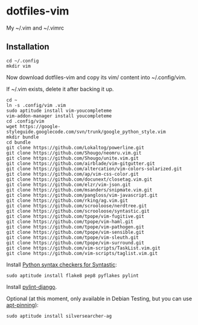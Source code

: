 dotfiles-vim
============

My ~/.vim and  ~/.vimrc

## Installation

    cd ~/.config
    mkdir vim

Now download dotfiles-vim and copy its vim/ content into ~/.config/vim.

If ~/.vim exists, delete it after backing it up.

    cd ~
    ln -s .config/vim .vim
    sudo aptitude install vim-youcompleteme
    vim-addon-manager install youcompleteme
    cd .config/vim
    wget https://google-styleguide.googlecode.com/svn/trunk/google_python_style.vim
    mkdir bundle
    cd bundle
    git clone https://github.com/Lokaltog/powerline.git
    git clone https://github.com/Shougo/neomru.vim.git
    git clone https://github.com/Shougo/unite.vim.git
    git clone https://github.com/airblade/vim-gitgutter.git
    git clone https://github.com/altercation/vim-colors-solarized.git
    git clone https://github.com/ap/vim-css-color.git
    git clone https://github.com/docunext/closetag.vim.git
    git clone https://github.com/elzr/vim-json.git
    git clone https://github.com/msanders/snipmate.vim.git
    git clone https://github.com/pangloss/vim-javascript.git
    git clone https://github.com/rking/ag.vim.git
    git clone https://github.com/scrooloose/nerdtree.git
    git clone https://github.com/scrooloose/syntastic.git
    git clone https://github.com/tpope/vim-fugitive.git
    git clone https://github.com/tpope/vim-haml.git
    git clone https://github.com/tpope/vim-pathogen.git
    git clone https://github.com/tpope/vim-sensible.git
    git clone https://github.com/tpope/vim-sleuth.git
    git clone https://github.com/tpope/vim-surround.git
    git clone https://github.com/vim-scripts/TaskList.vim.git
    git clone https://github.com/vim-scripts/taglist.vim.git

Install
[Python syntax checkers for Syntastic](https://github.com/scrooloose/syntastic/wiki/Syntax-Checkers):

    sudo aptitude install flake8 pep8 pyflakes pylint

Install [pylint-django](https://github.com/landscapeio/pylint-django).

Optional (at this moment, only available in Debian Testing, but you can use
[apt-pinning](https://wiki.debian.org/AptPreferences#Pinning)):

    sudo aptitude install silversearcher-ag
